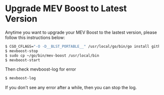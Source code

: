 # Upgrade MEV Boost to Latest Version

Anytime you want to upgrade your MEV Boost to the lastest version, please follow this instructions below:

```Bash
$ CGO_CFLAGS="-O -D__BLST_PORTABLE__" /usr/local/go/bin/go install github.com/flashbots/mev-boost@latest
$ mevboost-stop
$ sudo cp ~/go/bin/mev-boost /usr/local/bin
$ mevboost-start
```

Then check mevboost-log for error
```Bash
$ mevboost-log
```

If you don't see any error after a while, then you can stop the log.